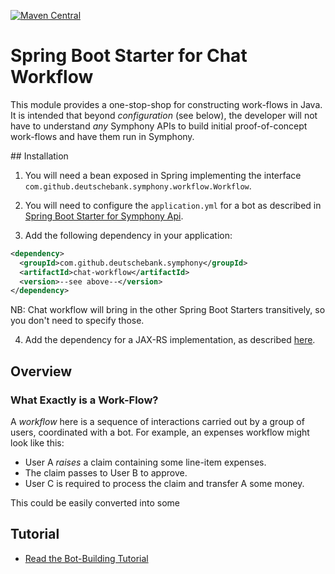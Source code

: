 [![Maven Central](https://img.shields.io/maven-central/v/com.github.deutschebank.symphony/symphony-java-client-parent)](https://search.maven.org/search?q=com.github.deutschebank.symphony)

# Spring Boot Starter for Chat Workflow

This module provides a one-stop-shop for constructing work-flows in Java.  It is intended that beyond _configuration_ (see below), the developer will not have to understand _any_ Symphony APIs to build initial proof-of-concept work-flows and have them run in Symphony.

## Installation

1.  You will need a bean exposed in Spring implementing the interface `com.github.deutschebank.symphony.workflow.Workflow`.

2.  You will need to configure the `application.yml` for a bot as described in [Spring Boot Starter for Symphony Api](../symphony-api-spring-boot-starter/README.md).

3.  Add the following dependency in your application:

```xml
<dependency>
  <groupId>com.github.deutschebank.symphony</groupId>
  <artifactId>chat-workflow</artifactId>
  <version>--see above--</version>
</dependency>
```

NB:  Chat workflow will bring in the other Spring Boot Starters transitively, so you don't need to specify those.

4.  Add the dependency for a JAX-RS implementation, as described [here](../symphony-api-spring-boot-starter/README.md).

## Overview

### What Exactly is a Work-Flow?



A _workflow_ here is a sequence of interactions carried out by a group of users, coordinated with a bot.  For example, an expenses workflow might look like this:

- User A _raises_ a claim containing some line-item expenses.
- The claim passes to User B to approve.
- User C is required to process the claim and transfer A some money.  

This could be easily converted into some 











 
## Tutorial

 - [Read the Bot-Building Tutorial](tutorials/Spring-Boot-Bot.md)

